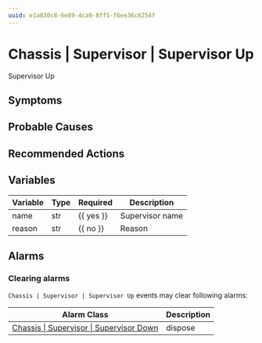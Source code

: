 ```yaml
---
uuid: e1a830c8-6e89-4ca9-8ff5-f6ee36c6254f
---
```

# Chassis | Supervisor | Supervisor Up

Supervisor Up

## Symptoms

## Probable Causes

## Recommended Actions

## Variables

| Variable | Type | Required  | Description     |
| -------- | ---- | --------- | --------------- |
| name     | str  | {{ yes }} | Supervisor name |
| reason   | str  | {{ no }}  | Reason          |

## Alarms

### Clearing alarms

`Chassis | Supervisor | Supervisor Up` events may clear following alarms:

| Alarm Class                                                                                                        | Description |
| ------------------------------------------------------------------------------------------------------------------ | ----------- |
| [Chassis \| Supervisor \| Supervisor Down](../../../alarm-classes-reference/chassis/supervisor/supervisor-down.md) | dispose     |
